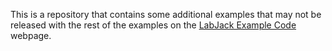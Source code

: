 This is a repository that contains some additional examples that may not be released with the rest of the examples on the [LabJack Example Code](https://labjack.com/support/software/examples/ljm) webpage.